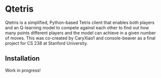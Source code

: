 # Qtetris

Qtetris is a simplified, Python-based Tetris client that enables both players and an Q-learning model to compete against each other to find out how many points different players and the model can achieve in a given number of moves. This was co-created by CaryXiao1 and console-beaver as a final project for CS 238 at Stanford University.

## Installation

Work in progress!